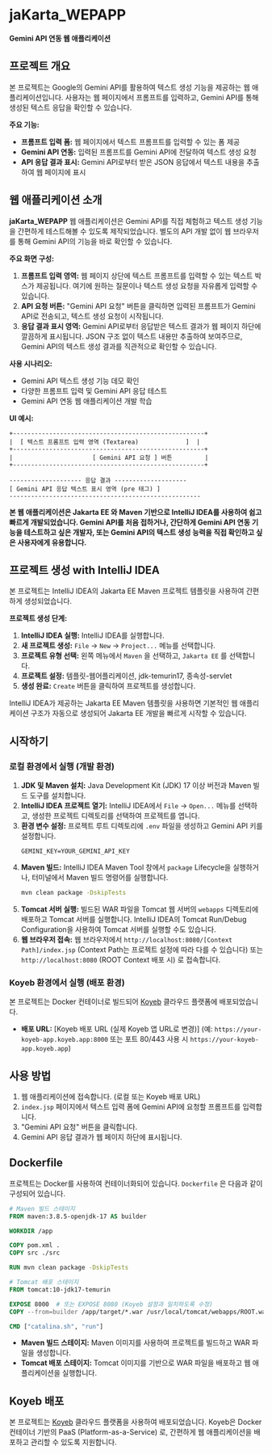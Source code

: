 # jaKarta_WEPAPP 

**Gemini API 연동 웹 애플리케이션**

## 프로젝트 개요

본 프로젝트는 Google의 Gemini API를 활용하여 텍스트 생성 기능을 제공하는 웹 애플리케이션입니다.  사용자는 웹 페이지에서 프롬프트를 입력하고, Gemini API를 통해 생성된 텍스트 응답을 확인할 수 있습니다.

**주요 기능:**

* **프롬프트 입력 폼:** 웹 페이지에서 텍스트 프롬프트를 입력할 수 있는 폼 제공
* **Gemini API 연동:** 입력된 프롬프트를 Gemini API에 전달하여 텍스트 생성 요청
* **API 응답 결과 표시:** Gemini API로부터 받은 JSON 응답에서 텍스트 내용을 추출하여 웹 페이지에 표시

## 웹 애플리케이션 소개

**jaKarta\_WEPAPP** 웹 애플리케이션은 Gemini API를 직접 체험하고 텍스트 생성 기능을 간편하게 테스트해볼 수 있도록 제작되었습니다.  별도의 API 개발 없이 웹 브라우저를 통해 Gemini API의 기능을 바로 확인할 수 있습니다.

**주요 화면 구성:**

1.  **프롬프트 입력 영역:**  웹 페이지 상단에 텍스트 프롬프트를 입력할 수 있는 텍스트 박스가 제공됩니다.  여기에 원하는 질문이나 텍스트 생성 요청을 자유롭게 입력할 수 있습니다.
2.  **API 요청 버튼:** "Gemini API 요청" 버튼을 클릭하면 입력된 프롬프트가 Gemini API로 전송되고, 텍스트 생성 요청이 시작됩니다.
3.  **응답 결과 표시 영역:**  Gemini API로부터 응답받은 텍스트 결과가 웹 페이지 하단에 깔끔하게 표시됩니다.  JSON 구조 없이 텍스트 내용만 추출하여 보여주므로, Gemini API의 텍스트 생성 결과를 직관적으로 확인할 수 있습니다.

**사용 시나리오:**

* Gemini API 텍스트 생성 기능 데모 확인
* 다양한 프롬프트 입력 및 Gemini API 응답 테스트
* Gemini API 연동 웹 애플리케이션 개발 학습

**UI 예시:**

```
+-----------------------------------------------------+
|  [ 텍스트 프롬프트 입력 영역 (Textarea)             ]  |
+-----------------------------------------------------+
|                      [ Gemini API 요청 ] 버튼         |
+-----------------------------------------------------+

-------------------- 응답 결과 --------------------
[ Gemini API 응답 텍스트 표시 영역 (pre 태그) ]
-----------------------------------------------------
```

**본 웹 애플리케이션은 Jakarta EE 와 Maven 기반으로 IntelliJ IDEA를 사용하여 쉽고 빠르게 개발되었습니다. Gemini API를 처음 접하거나, 간단하게 Gemini API 연동 기능을 테스트하고 싶은 개발자, 또는 Gemini API의 텍스트 생성 능력을 직접 확인하고 싶은 사용자에게 유용합니다.**

## 프로젝트 생성 with IntelliJ IDEA

본 프로젝트는 IntelliJ IDEA의 Jakarta EE Maven 프로젝트 템플릿을 사용하여 간편하게 생성되었습니다.

**프로젝트 생성 단계:**

1.  **IntelliJ IDEA 실행:** IntelliJ IDEA를 실행합니다.
2.  **새 프로젝트 생성:** `File` -> `New` -> `Project...` 메뉴를 선택합니다.
3.  **프로젝트 유형 선택:**  왼쪽 메뉴에서 `Maven` 을 선택하고, `Jakarta EE` 를 선택합니다.
4.  **프로젝트 설정:** 템플릿-웹어플리케이션, jdk-temurin17, 종속성-servlet
5.  **생성 완료:** `Create` 버튼을 클릭하여 프로젝트를 생성합니다.

IntelliJ IDEA가 제공하는 Jakarta EE Maven 템플릿을 사용하면 기본적인 웹 애플리케이션 구조가 자동으로 생성되어 Jakarta EE 개발을 빠르게 시작할 수 있습니다.

## 시작하기

### 로컬 환경에서 실행 (개발 환경)

1.  **JDK 및 Maven 설치:** Java Development Kit (JDK) 17 이상 버전과 Maven 빌드 도구를 설치합니다.
2.  **IntelliJ IDEA 프로젝트 열기:** IntelliJ IDEA에서 `File` -> `Open...` 메뉴를 선택하고, 생성한 프로젝트 디렉토리를 선택하여 프로젝트를 엽니다.
3.  **환경 변수 설정:** 프로젝트 루트 디렉토리에 `.env` 파일을 생성하고 Gemini API 키를 설정합니다.
    ```
    GEMINI_KEY=YOUR_GEMINI_API_KEY
    ```
4.  **Maven 빌드:** IntelliJ IDEA Maven Tool 창에서 `package` Lifecycle을 실행하거나, 터미널에서 Maven 빌드 명령어를 실행합니다.
    ```bash
    mvn clean package -DskipTests
    ```
5.  **Tomcat 서버 실행:**  빌드된 WAR 파일을 Tomcat 웹 서버의 `webapps` 디렉토리에 배포하고 Tomcat 서버를 실행합니다.  IntelliJ IDEA의 Tomcat Run/Debug Configuration을 사용하여 Tomcat 서버를 실행할 수도 있습니다.
6.  **웹 브라우저 접속:** 웹 브라우저에서 `http://localhost:8080/[Context Path]/index.jsp` (Context Path는 프로젝트 설정에 따라 다를 수 있습니다) 또는 `http://localhost:8080` (ROOT Context 배포 시) 로 접속합니다.

### Koyeb 환경에서 실행 (배포 환경)

본 프로젝트는 Docker 컨테이너로 빌드되어 [Koyeb](https://www.google.com/search?q=https://www.google.com/url%3Fsa%3DE%26source%3Dgmail%26q%3Dhttps://www.google.com/url%3Fsa%3DE%252526source%3Dgmail%252526q%3Dhttps://www.koyeb.com/) 클라우드 플랫폼에 배포되었습니다.

* **배포 URL:** [Koyeb 배포 URL (실제 Koyeb 앱 URL로 변경)] (예: `https://your-koyeb-app.koyeb.app:8000` 또는 포트 80/443 사용 시 `https://your-koyeb-app.koyeb.app`)

## 사용 방법

1.  웹 애플리케이션에 접속합니다. (로컬 또는 Koyeb 배포 URL)
2.  `index.jsp` 페이지에서 텍스트 입력 폼에 Gemini API에 요청할 프롬프트를 입력합니다.
3.  "Gemini API 요청" 버튼을 클릭합니다.
4.  Gemini API 응답 결과가 웹 페이지 하단에 표시됩니다.

## Dockerfile

프로젝트는 Docker를 사용하여 컨테이너화되어 있습니다.  `Dockerfile` 은 다음과 같이 구성되어 있습니다.

```dockerfile
# Maven 빌드 스테이지
FROM maven:3.8.5-openjdk-17 AS builder

WORKDIR /app

COPY pom.xml .
COPY src ./src

RUN mvn clean package -DskipTests

# Tomcat 배포 스테이지
FROM tomcat:10-jdk17-temurin

EXPOSE 8000  # 또는 EXPOSE 8080 (Koyeb 설정과 일치하도록 수정)
COPY --from=builder /app/target/*.war /usr/local/tomcat/webapps/ROOT.war

CMD ["catalina.sh", "run"]
```

* **Maven 빌드 스테이지:** Maven 이미지를 사용하여 프로젝트를 빌드하고 WAR 파일을 생성합니다.
* **Tomcat 배포 스테이지:** Tomcat 이미지를 기반으로 WAR 파일을 배포하고 웹 애플리케이션을 실행합니다.

## Koyeb 배포

본 프로젝트는 [Koyeb](https://www.google.com/search?q=https://www.google.com/url%3Fsa%3DE%26source%3Dgmail%26q%3Dhttps://www.google.com/url%3Fsa%3DE%252526source%3Dgmail%252526q%3Dhttps://www.koyeb.com/) 클라우드 플랫폼을 사용하여 배포되었습니다. Koyeb은 Docker 컨테이너 기반의 PaaS (Platform-as-a-Service) 로, 간편하게 웹 애플리케이션을 배포하고 관리할 수 있도록 지원합니다.

